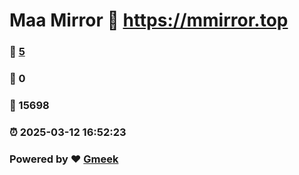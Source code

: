 # Maa Mirror :link: https://mmirror.top 
### :page_facing_up: [5](https://mmirror.top/tag.html) 
### :speech_balloon: 0 
### :hibiscus: 15698 
### :alarm_clock: 2025-03-12 16:52:23 
### Powered by :heart: [Gmeek](https://github.com/Meekdai/Gmeek)
